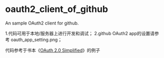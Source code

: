 # oauth2_client_of_github
An sample OAuth2 client for github.

1.代码可用于本地/服务器上进行开发和调试；
2.github OAuth2 app的设置请参考 oauth_app_setting.png；

代码参考于书本《[OAuth 2.0 Simplified](https://oauth2simplified.com)》的例子
